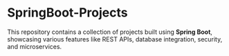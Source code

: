 # SpringBoot-Projects
This repository contains a collection of projects built using **Spring Boot**, showcasing various features like REST APIs, database integration, security, and microservices.

